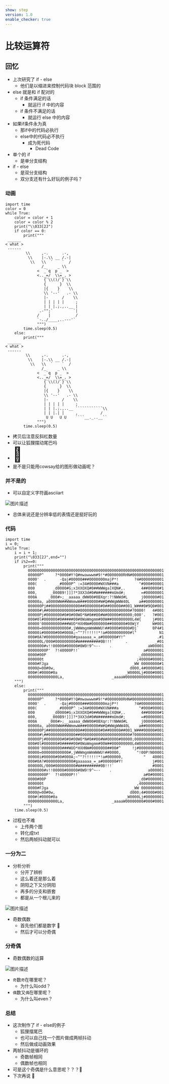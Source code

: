```yaml
---
show: step
version: 1.0
enable_checker: true
---
```


# 比较运算符

## 回忆

- 上次研究了 if - else
    - 他们是以缩进来控制代码块 block 范围的
- else 就是和 if 配对的
	- if 条件满足的话
		- 就运行 if 中的内容
	- if 条件不满足的话
		- 就运行 else 中的内容
- 如果if条件永为真
	- 那if中的代码必执行
	- else中的代码必不执行
		- 成为死代码
			- Dead Code 
- 单个的 if 
	- 是单分支结构
- if - else 
	- 是双分支结构
	- 双分支还有什么好玩的例子吗？

### 动画

```
import time
color = 0
while True:
    color = color + 1
    color = color % 2
    print("\\033[2J")
    if color == 0:
        print("""
 ______
< what >
 ------
         \\     ,-.      .-,
          \\    |-.\\ __ /.-|
           \\   \\  `    `  /
                /_     _ \\
              <  _`q  p _  >
              <.._=/  \\=_. >
                 {`\\()/`}`\\
                 {      }  \\
                 |{    }    \\
                 \\ '--'   .- \\
                 |-      /    \\
                 | | | | |     ;
                 | | |.;.,..__ |
               .-"";`         `|
              /    |           /
              `-../____,..---'`
              """)
        time.sleep(0.5)
    else:
        print("""
 ______
< what >
 ------
         \\     ,-.      .-,
          \\    |-.\\ __ /.-|
           \\   \\  `    `  /
                /_     _ \\
              <  _`q  p _  >
              <.._=/  \\=_. >
                 {`\\()/`}`\\
                 {      }  \\
                 |{    }    \\
                 \\ '--'   .- \\
                 |-      /    \\
                 | | | | |     ;
                 | | |.;.,..__ ````````````\\
                 | | |.| |     ,          /
                  U U   U U    ````__._..__``
              """)
        time.sleep(0.5)
```

-  拷贝后注意反斜杠数量
-  可以让狐狸摆动尾巴吗
-  <span style="font-size:45px">🦊</span>
- 是不是只能用cowsay给的图形做动画呢？

### 并不是的

- 可以自定义字符画asciiart

![图片描述](https://doc.shiyanlou.com/courses/uid1190679-20220428-1651152350969)

- 总体来说还是分辨率低的表情还是挺好玩的

### 代码

```
import time
i = 0;
while True:
    i = i + 1;
    print("\033[2J",end="")
    if i%2==0:
        print("""
          000000000000000000000000000000000000000000000000000000000001
          00000P^     ?*0000#Y!Q#mwawwwm#9!*#0000000RHN#00000000000001
          0000'  .      -Qaj#00000###0000000majP*!       ?4#0000000001
          000(         _#0000P^ :=34#0000#WXVN###a         "#000#00001
          000        _d0000#G;x3XXOXQ#0##WWWga]XQN#,.       4##00000#1
          000,      _000B9!]]]?*3XX3d#0#W######mUmd#;       =#00000001
          000A     _000#>;__aaaaa_dWW00#0BXqr:?!NWWd#L      j000000#01
          00000a, a0000WW##WWmmwW###00000#W#Q#WWgWWW40L    a##00000001
          000000Pj##0000000000000##0000000#0##00000##001_W###0#9Q0#001
          00000#\##000000000000##0000000000000000000000#?0000!   4#001
          00000Pj#0000000#0#0#00WO*N#0##00#W#00000#00000;000'.   ?#001
          000#0l#000000#0#####00#0WaWmgmm#00W##000000000L4W{     j#001
          00000'000000000###WUO*HXHNW#0000000##000000#00WjY      W#001
          00000=000000000000#,jWWWmgmWmWWWU!##0000#0000#Dj`      0P4#1
          00000i#00000#00#000A;~^"?!!!!!!*!a#0000000000#l"          N1
          000#0A?#000000000000#gaaaaaa_=_a#000000#Y!^              .#1
          000000L/000#000000000#W#########0B!!!`     .            _#01
          0000000#v!!00000#00000#0W9!9^~--    .                aW00001
          00000000P'  ?!40000P!!`                            a#0000001
          0000#00P                                         _d000000001
          000000t                                         ;40000#00001
          0000#FJga                                     _WW 00000000#1
          0000@=00#0w,                                 d000,4#00000#01
          000#(#0000#0a                              _W0000Lj#000#0001
          0000000000000La,                     _aaaaW00000000000000001
    """)
    else:
        print("""
          000000000000000000000000000000000000000000000000000000000001
          00000P^     ?*0000#Y!Q#mwawwwm#9!*#0000000RHN#00000000000001
          0000'  .      -Qaj#00000###0000000majP*!       ?4#0000000001
          000(         _#0000P^ :=34#0000#WXVN###a         "#000#00001
          000        _d0000#G;x3XXOXQ#0##WWWga]XQN#,.       4##00000#1
          000,      _000B9!]]]?*3XX3d#0#W######mUmd#;       =#00000001
          000A     _000#>;__aaaaa_dWW00#0BXqr:?!NWWd#L      j000000#01
          00000a, a0000WW##WWmmwW###00000#W#Q#WWgWWW40L    a##00000001
          000000Pj##0000000000000##0000000#0##00000##001_W###00000#001
          00000#\##000000000000##0000000000000000000000#?0000000000001
          00000Pj#0000000#0#0#00WO*N#0##00#W#00000#00000;0000000000001
          000#0l#000000#0#####00#0WaWmgmm#00W##000000000L4W00000000001
          00000'000000000###WUO*HXHNW#0000000##00#^     !j#00000000001
          00000=000000000000#,jWWWmgmWmWWWU!##0000,       "!00P!N00001
          00000i#00000#00#000A;~^"?!!!!!!*!a#000000,         "   40001
          000#0A?#000000000000#gaaaaaa_=_a#000000#Y!             j#001
          000000L/000#000000000#W#########0B!!!`                 #0001
          0000000#v!!00000#00000#0W9!9^~--    .                a000001
          00000000P'  ?!40000P!!`                            a#0#00001
          0000#00P                                         _d0#0000001
          000000t                                         ,40000000001
          0000#FJga                                     _WW 0000000001
          0000@=00#0w,                                 d000;4#0000#001
          000#(#0000#0a                              _W0000Lj#00000001
          0000000000000La,                     _aaaaW00000000#000#0001
        """)
    time.sleep(0.5)
```

- 过程也不难
	- 上传两个图
	- 转化成txt
	- 然后两帧抖动就可以

### 一分为二

- 分析分析
	- 分开了辨析
	- 这么着还是那么着
	- 阴阳之下又分阴阳
	- 再多的分支和嵌套
	- 都是从一个根儿来的

![图片描述](https://doc.shiyanlou.com/courses/uid1190679-20210925-1632558417268)

- 奇数偶数
	- 首先他们都是数字 🔢
	- 然后才可以分奇偶

### 分奇偶

- 奇数偶数的运算

![图片描述](https://doc.shiyanlou.com/courses/uid1190679-20240814-1723636010695)

- `奇`数`奇`在哪里呢？
	- 为什么叫odd？
- `偶`数又`偶`在哪里呢？
	- 为什么叫even？

### 总结

- 这次制作了 if - else的例子
	- 狐狸摆尾巴
	- 也可以自己找一个图片做成两帧抖动
	- 然后做成动画效果
- 两帧抖动是循环的
	- 奇数帧相同
	- 偶数帧也相同
- 可是这个奇偶是什么意思呢？？？🤔
- 下次再说 👋



